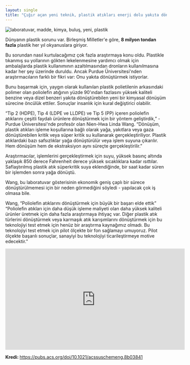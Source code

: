 ```yaml
---
layout: single
title: "Çığır açan yeni teknik, plastik atıkları enerji dolu yakıta dönüştürebilir"
---
```

![laboratuvar, madde, kimya, buluş, yeni, plastik](https://icdn5.digitaltrends.com/image/0022wanglab-720x720.jpg?ver=1.jpg)
<p class="notice--danger"><a>Dünyanın plastik sorunu var. Birleşmiş Milletler'e göre, <strong>8 milyon tondan fazla</strong> plastik her yıl okyanuslara giriyor.</a></p>

Bu sorundan nasıl kurtulacağımız çok fazla araştırmaya konu oldu. Plastikle tıkanmış su yollarının gökten lekelenmesine yardımcı olmak için ambalajlarda plastik kullanımının azaltılmasından dronların kullanılmasına kadar her şey üzerinde duruldu. Ancak Purdue Üniversitesi'nden araştırmacıların farklı bir fikri var: Onu yakıta dönüştürmek istiyorlar.

Bunu başarmak için, yaygın olarak kullanılan plastik polietilenin arkasındaki polimer olan poliolefin atığının yüzde 90'ından fazlasını yüksek kaliteli benzine veya dizel benzeri yakıta dönüştürebilen yeni bir kimyasal dönüşüm sürecine öncülük ettiler. Sonuçlar insanlık için kural değiştirici olabilir.

“Tip 2 (HDPE), Tip 4 (LDPE ve LLDPE) ve Tip 5 (PP) içeren poliolefin atıklarını çeşitli faydalı ürünlere dönüştürmek için bir yöntem geliştirdik,” - Purdue Üniversitesi'nde profesör olan Nien-Hwa Linda Wang. “Dönüşüm, plastik atıkları işleme koşullarına bağlı olarak yağa, yakıtlara veya gaza dönüştürebilen kritik veya süper kritik su kullanarak gerçekleştiriliyor. Plastik atıklardaki bazı safsızlıklar yağa dönüştürülür veya işlem suyuna çıkarılır. Hem dönüşüm hem de ekstraksiyon aynı süreçte gerçekleştirilir.”

<script async src="//pagead2.googlesyndication.com/pagead/js/adsbygoogle.js"></script>
<ins class="adsbygoogle"
     style="display:block; text-align:center;"
     data-ad-layout="in-article"
     data-ad-format="fluid"
     data-ad-client="ca-pub-7868661326160958"
     data-ad-slot="3072558811"></ins>
<script>
     (adsbygoogle = window.adsbygoogle || []).push({});
</script>

Araştırmacılar, işlemlerini gerçekleştirmek için suyu, yüksek basınç altında yaklaşık 850 derece Fahrenheit derece yüksek sıcaklıklara kadar ısıttılar. Saflaştırılmış plastik atık süperkritik suya eklendiğinde, bir saat kadar süren bir işlemden sonra yağa dönüştü.

Wang, bu laboratuvar gösterisinin ekonomik geniş çaplı bir sürece dönüştürülmemesi için bir neden görmediğini söyledi - yapılacak çok iş olmasa bile.

Wang, “Poliolefin atıklarını dönüştürmek için büyük bir başarı elde ettik” “Poliolefin atıkları için daha düşük işleme maliyeti olan daha yüksek kaliteli ürünler üretmek için daha fazla araştırmaya ihtiyaç var. Diğer plastik atık türlerini dönüştürmek veya karmaşık atık karışımlarını dönüştürmek için bu teknolojiyi test etmek için henüz bir araştırma kaynağımız olmadı. Bu teknolojiyi test etmek için pilot ölçekte bir fon sağlamayı umuyoruz. Pilot ölçekte başarılı sonuçlar, sanayiyi bu teknolojiyi ticarileştirmeye motive edecektir.”

<iframe width="560" height="315" src="https://www.youtube.com/embed/ZqRbc_0SaVs" frameborder="0" allow="accelerometer; autoplay; encrypted-media; gyroscope; picture-in-picture" allowfullscreen></iframe>

<p class="notice--info"><strong>Kredi: </strong><a href="https://pubs.acs.org/doi/10.1021/acssuschemeng.8b03841">https://pubs.acs.org/doi/10.1021/acssuschemeng.8b03841</a></p>
